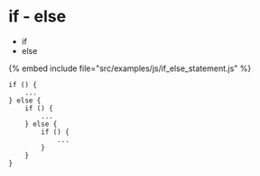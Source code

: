 # if - else

* if
* else

{% embed include file="src/examples/js/if_else_statement.js" %}

```
if () {
    ...
} else {
    if () {
        ...
    } else {
        if () {
            ...
        }
    }
}
```



